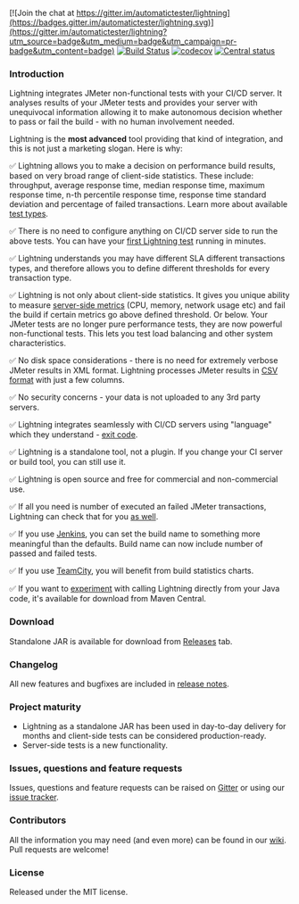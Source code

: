 [![Join the chat at https://gitter.im/automatictester/lightning](https://badges.gitter.im/automatictester/lightning.svg)](https://gitter.im/automatictester/lightning?utm_source=badge&utm_medium=badge&utm_campaign=pr-badge&utm_content=badge)
[![Build Status](https://snap-ci.com/automatictester/lightning/branch/master/build_image)](https://snap-ci.com/automatictester/lightning/branch/master)
[![codecov](https://codecov.io/gh/automatictester/lightning/branch/master/graph/badge.svg)](https://codecov.io/gh/automatictester/lightning)
[![Central status](https://maven-badges.herokuapp.com/maven-central/uk.co.automatictester/lightning/badge.svg)](https://maven-badges.herokuapp.com/maven-central/uk.co.automatictester/lightning)

### Introduction

Lightning integrates JMeter non-functional tests with your CI/CD server. It analyses results of your JMeter tests and provides your server with unequivocal information allowing it to make autonomous decision whether to pass or fail the build - with no human involvement needed.

Lightning is the **most advanced** tool providing that kind of integration, and this is not just a marketing slogan. Here is why:

:white_check_mark: Lightning allows you to make a decision on performance build results, based on very broad range of client-side statistics. These include: throughput, average response time, median response time, maximum response time, n-th percentile response time, response time standard deviation and percentage of failed transactions. Learn more about available [test types](https://github.com/automatictester/lightning/wiki/Test-Types).

:white_check_mark: There is no need to configure anything on CI/CD server side to run the above tests. You can have your [first Lightning test](https://github.com/automatictester/lightning/wiki/Quick-Start-Guide) running in minutes.

:white_check_mark: Lightning understands you may have different SLA different transactions types, and therefore allows you to define different thresholds for every transaction type.

:white_check_mark: Lightning is not only about client-side statistics. It gives you unique ability to measure [server-side metrics](https://github.com/automatictester/lightning/wiki/Server-Side-Tests) (CPU, memory, network usage etc) and fail the build if certain metrics go above defined threshold. Or below. Your JMeter tests are no longer pure performance tests, they are now powerful non-functional tests. This lets you test load balancing and other system characteristics.

:white_check_mark: No disk space considerations - there is no need for extremely verbose JMeter results in XML format. Lightning processes JMeter results in [CSV format](https://github.com/automatictester/lightning/wiki/Configure-JMeter-to-Save-Relevant-Data) with just a few columns.

:white_check_mark: No security concerns - your data is not uploaded to any 3rd party servers.

:white_check_mark: Lightning integrates seamlessly with CI/CD servers using "language" which they understand - [exit code](https://github.com/automatictester/lightning/wiki/CI-CD-Server-Integration).

:white_check_mark: Lightning is a standalone tool, not a plugin. If you change your CI server or build tool, you can still use it.

:white_check_mark: Lightning is open source and free for commercial and non-commercial use.

:white_check_mark: If all you need is number of executed an failed JMeter transactions, Lightning can check that for you [as well](https://github.com/automatictester/lightning/wiki/Report-Mode).

:white_check_mark: If you use [Jenkins](https://github.com/automatictester/lightning/wiki/Enhanced-Jenkins-Integration), you can set the build name to something more meaningful than the defaults. Build name can now include number of passed and failed tests.

:white_check_mark: If you use [TeamCity](https://github.com/automatictester/lightning/wiki/Enhanced-TeamCity-Integration), you will benefit from build statistics charts.

:white_check_mark: If you want to [experiment](https://github.com/automatictester/lightning/wiki/Java-API-%28experimental%29) with calling Lightning directly from your Java code, it's available for download from Maven Central.

### Download

Standalone JAR is available for download from [Releases](https://github.com/automatictester/lightning/releases) tab.

### Changelog

All new features and bugfixes are included in [release notes](https://github.com/automatictester/lightning/releases).

### Project maturity

* Lightning as a standalone JAR has been used in day-to-day delivery for months and client-side tests can be considered production-ready.
* Server-side tests is a new functionality.

### Issues, questions and feature requests

Issues, questions and feature requests can be raised on [Gitter](https://gitter.im/automatictester/lightning) or using our [issue tracker](https://github.com/automatictester/lightning/issues).

### Contributors

All the information you may need (and even more) can be found in our [wiki](https://github.com/automatictester/lightning/wiki/Info-for-Contributors). Pull requests are welcome!

### License

Released under the MIT license.
